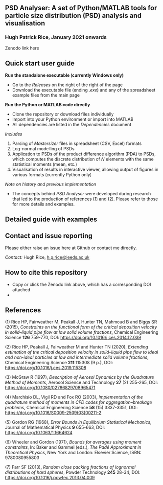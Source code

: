 ## **PSD Analyser: A set of Python/MATLAB tools for particle size distribution (PSD) analysis and visualisation**

### Hugh Patrick Rice, January 2021 onwards

Zenodo link here

## Quick start user guide

**Run the standalone executable (currently Windows only)**
- Go to the *Releases* on the right of the right of the page
- Download the executable file (ending *.exe*) and any of the spreadsheet example files from the main page

**Run the Python or MATLAB code directly**
- Clone the repository or download files individually
- Import into your Python environment or import into MATLAB
- All dependencies are listed in the *Dependencies* document

*Includes*
1. Parsing of *Mastersizer* files in spreadsheet (CSV, Excel) formats
2. Log-normal modelling of PSDs
3. Application to PSDs of the product difference algorithm (PDA) to PSDs, which computes the discrete distribution of *N* elements with the same statistical moments (mean, etc.)
4. Visualisation of results in interactive viewer, allowing output of figures in various formats (currently Python only)

*Note on history and previous implementation*
- The concepts behind *PSD Analyser* were developed during research that led to the production of references (1) and (2). Please refer to those for more details and examples.

## Detailed guide with examples


## Contact and issue reporting

Please either raise an issue here at Github or contact me directly.

*Contact:* Hugh Rice, h.p.rice@leeds.ac.uk

## How to cite this repository

- Copy or click the Zenodo link above, which has a corresponding DOI attached
- 

## References

(1) Rice HP, Fairweather M, Peakall J, Hunter TN, Mahmoud B and Biggs SR (2015), *Constraints on the functional form of the critical deposition velocity in solid–liquid pipe flow at low solid volume fractions*, Chemical Engineering Science **126** 759-770, DOI: https://doi.org/10.1016/j.ces.2014.12.039

(2) Rice HP, Peakall J, Fairweather M and Hunter TN (2020), *Extending estimation of the critical deposition velocity in solid–liquid pipe flow to ideal and non-ideal particles at low and intermediate solid volume fractions*, Chemical Engineering Science **211** 115308 (9 p.), DOI: https://doi.org/10.1016/j.ces.2019.115308

(3) McGraw R (1997), *Description of Aerosol Dynamics by the Quadrature Method of Moments*, Aerosol Science and Technology **27** (2) 255-265, DOI: https://doi.org/10.1080/02786829708965471

(4) Marchisio DL, Vigil RD and Fox RO (2003), *Implementation of the quadrature method of moments in CFD codes for aggregation–breakage problems*, Chemical Engineering Science **58** (15) 3337-3351, DOI: https://doi.org/10.1016/S0009-2509(03)00211-2

(5) Gordon RG (1968), *Error Bounds in Equilibrium Statistical Mechanics*, Journal of Mathematical Physics **9** 655-663, DOI: https://doi.org/10.1063/1.1664624

(6) Wheeler and Gordon (1971), *Bounds for averages using moment constraints*, In: Baker and Gammel (eds.), *The Padé Approximant in Theoretical Physics*, New York and London: Elsevier Science, ISBN: 9780080955803

(7) Farr SF (2013), *Random close packing fractions of lognormal distributions of hard spheres*, Powder Technology **245** 28-34, DOI: https://doi.org/10.1016/j.powtec.2013.04.009
